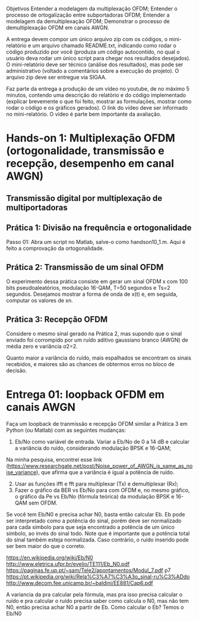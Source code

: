 Objetivos
    Entender a modelagem da multiplexação OFDM;
    Entender o processo de ortogalização entre subportadoras OFDM;
    Entender a modelagem da demultiplexação OFDM;
    Demonstrar o processo de demultiplexação OFDM em canais AWGN.

A entrega devem compor um único arquivo zip com os códigos, o mini-relatório e um arquivo chamado README.txt, indicando como rodar o código produzido por você (produza um código autocontido, no qual o usuário deva rodar um único script para chegar nos resultados desejados). O mini-relatório deve ser técnico (análise dos resultados), mas pode ser administrativo (voltado a comentários sobre a execução do projeto). O arquivo zip deve ser entregue via SIGAA.

Faz parte da entrega a produção de um vídeo no youtube, de no máximo 5 minutos, contendo uma descrição do relatório e do código implementado (explicar brevemente o que foi feito, mostrar as formulações, mostrar como rodar o código e os gráficos gerados). O link do vídeo deve ser informado no mini-relatório. O vídeo é parte bem importante da avaliação.

# Hands-on 1: Multiplexação OFDM (ortogonalidade, transmissão e recepção, desempenho em canal AWGN)

## Transmissão digital por multiplexação de multiportadoras

## Prática 1: Divisão na frequência e ortogonalidade
Passo 01: Abra um script no Matlab, salve-o como handson10_1.m.
Aqui é feito a comprovação da ortogonalidade.


## Prática 2: Transmissão de um sinal OFDM
O experimento dessa prática consiste em gerar um sinal OFDM x com 100 bits pseudoaleatórios, modulação 16-QAM, T=50 segundos e Ts=2 segundos. Desejamos mostrar a forma de onda de x(t) e, em seguida, computar os valores de xn.

## Prática 3: Recepção OFDM
Considere o mesmo sinal gerado na Prática 2, mas supondo que o sinal enviado foi corrompido por um ruído aditivo gaussiano branco (AWGN) de média zero e variância σ2=2.

Quanto maior a variância do ruído, mais espalhados se encontram os sinais recebidos, e maiores são as chances de obtermos erros no bloco de decisão.

# Entrega 01: loopback OFDM em canais AWGN
Faça um loopback de tranmissão e recepção OFDM similar a Prática 3 em Python (ou Matlab) com as seguintes mudanças:

1. Eb/No como variável de entrada. Variar a Eb/No de 0 a 14 dB e calcular a variância do ruído, considerando modulação BPSK e 16-QAM;

 Na minha pesquisa, encontrei esse link (https://www.researchgate.net/post/Noise_power_of_AWGN_is_same_as_noise_variance), que afirma que a variância é igual a potência de ruído.

2. Usar as funções ifft e fft para multiplexar (Tx) e demultiplexar (Rx);
3. Fazer o gráfico da BER vs Eb/No para com OFDM e, no mesmo gráfico, o gráfico da Pe vs Eb/No (fórmula teórica) da modulação BPSK e 16-QAM sem OFDM.


Se você tem Eb/N0 e precisa achar N0, basta então calcular Eb.
Eb pode ser interpretado como a potência do sinal, porém deve ser normalizado para cada símbolo para que seja encontrado a potência de um único símbolo, ao invés do sinal todo. 
Note que é importante que a potência total do sinal também esteja normalizada. Caso contrário, o ruído inserido pode ser bem maior do que o correto.

https://en.wikipedia.org/wiki/Eb/N0
http://www.eletrica.ufpr.br/evelio/TE111/Eb_N0.pdf
https://paginas.fe.up.pt/~sam/Tele2/apontamentos/Modul_7.pdf p7
https://pt.wikipedia.org/wiki/Rela%C3%A7%C3%A3o_sinal-ru%C3%ADdo
http://www.decom.fee.unicamp.br/~baldini/EE881/Cap6.pdf



A variancia da pra calcular pela fórmula, mas pra isso precisa calcular o ruído e pra calcular o ruído precisa saber como calcula o N0, mas não tem N0, então precisa achar N0 a partir de Eb.
Como calcular o Eb? Temos o Eb/N0